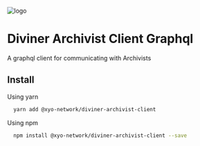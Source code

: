 [logo]: https://www.xy.company/img/home/logo_xy.png

![logo]

# Diviner Archivist Client Graphql

A graphql client for communicating with Archivists

## Install

Using yarn

```sh
  yarn add @xyo-network/diviner-archivist-client
```

Using npm

```sh
  npm install @xyo-network/diviner-archivist-client --save
```